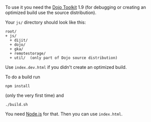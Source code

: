 To use it you need the [Dojo Toolkit](http://dojotoolkit.org/) 1.9 (for debugging or creating an optimized build use the source distribution).

Your `js/` directory should look like this:

```
root/
+ js/
  + dijit/
  + dojo/
  + gka/
  + remotestorage/
  + util/  (only part of Dojo source distribution)
```

Use `index.dev.html` if you didn't create an optimized build.

To do a build run

    npm install

(only the very first time) and

    ./build.sh

You need [Node.js](http://nodejs.org/) for that. Then you can use `index.html`.
